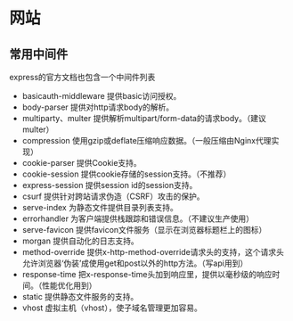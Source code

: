 # 网站

## 常用中间件
express的官方文档也包含一个中间件列表
- basicauth-middleware
  提供basic访问授权。
- body-parser
  提供对http请求body的解析。
- multiparty、multer
  提供解析multipart/form-data的请求body。（建议 multer）
- compression
  使用gzip或deflate压缩响应数据。（一般压缩由Nginx代理实现）
- cookie-parser
  提供Cookie支持。
- cookie-session
  提供cookie存储的session支持。（不推荐）
- express-session
  提供session id的session支持。
- csurf
  提供针对跨站请求伪造（CSRF）攻击的保护。
- serve-index
  为静态文件提供目录列表支持。
- errorhandler
  为客户端提供栈跟踪和错误信息。（不建议生产使用）
- serve-favicon
  提供favicon文件服务（显示在浏览器标题栏上的图标）
- morgan
  提供自动化的日志支持。
- method-override
  提供x-http-method-override请求头的支持，这个请求头允许浏览器‘伪装’成使用get和post以外的http方法。（写api用到）
- response-time
  把x-response-time头加到响应里，提供以毫秒级的响应时间。（性能优化用到）
- static
  提供静态文件服务的支持。
- vhost
  虚拟主机（vhost），使子域名管理更加容易。
